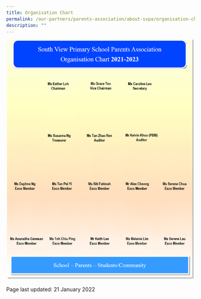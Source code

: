 ```yaml
---
title: Organisation Chart
permalink: /our-partners/parents-association/about-svpa/organisation-chart/
description: ""
---
```

<img src="/images/orgc.png">
<p>Page last updated: 21 January 2022</p>